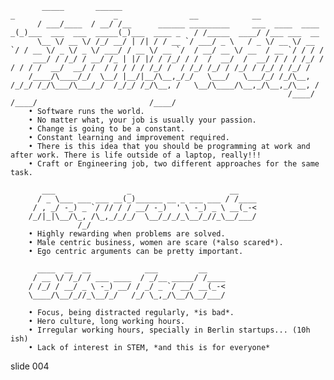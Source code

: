            _____       ______                                               _                      _                __            __
          / ___/____  / __/ /__      ______ _________     ___  ____  ____ _(_)___  ___  ___  _____(_)___  ____ _   / /_____  ____/ /___ ___  __
          \__ \/ __ \/ /_/ __/ | /| / / __ `/ ___/ _ \   / _ \/ __ \/ __ `/ / __ \/ _ \/ _ \/ ___/ / __ \/ __ `/  / __/ __ \/ __  / __ `/ / / /
         ___/ / /_/ / __/ /_ | |/ |/ / /_/ / /  /  __/  /  __/ / / / /_/ / / / / /  __/  __/ /  / / / / / /_/ /  / /_/ /_/ / /_/ / /_/ / /_/ /
        /____/\____/_/  \__/ |__/|__/\__,_/_/   \___/   \___/_/ /_/\__, /_/_/ /_/\___/\___/_/  /_/_/ /_/\__, /   \__/\____/\__,_/\__,_/\__, /
                                                                  /____/                               /____/                         /____/
        • Software runs the world.
        • No matter what, your job is usually your passion.
        • Change is going to be a constant.
        • Constant learning and improvement required.
        • There is this idea that you should be programming at work and after work. There is life outside of a laptop, really!!!
        • Craft or Engineering job, two different approaches for the same task.

           ___                _                      __
          / _ \___ ___ ___ __(_)______ __ _ ___ ___ / /____
         / , _/ -_) _ `/ // / / __/ -_)  ' \ -_) _ \ __(_-<
        /_/|_|\__/\_, /\_,_/_/_/  \__/_/_/_\__/_//_\__/___/
                   /_/
        • Highly rewarding when problems are solved.
        • Male centric business, women are scare (*also scared*).
        • Ego centric arguments can be pretty important.

          ____  __  __            ___         __
         / __ \/ /_/ / ___ ____  / _/__ _____/ /____
        / /_/ / __/ _ \ -_) __/ / _/ _ `/ __/ __(_-<
        \____/\__/_//_\__/_/   /_/ \_,_/\__/\__/___/

        • Focus, being distracted regularly, *is bad*.
        • Hero culture, long working hours.
        • Irregular working hours, specially in Berlin startups... (10h ish)
        • Lack of interest in STEM, *and this is for everyone*

















































































slide 004
